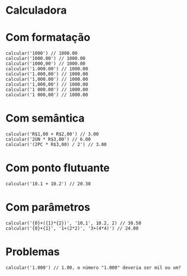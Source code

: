 # Calculadora 
# Com formatação
```
calcular('1000') // 1000.00
calcular('1000.00') // 1000.00
calcular('1000,00') // 1000.00
calcular('1.000.00') // 1000.00
calcular('1.000,00') // 1000.00
calcular('1,000.00') // 1000.00
calcular('1,000,00') // 1000.00
calcular('1 000.00') // 1000.00
calcular('1 000,00') // 1000.00
```
# Com semântica
```
calcular('R$1,00 + R$2,00') // 3.00
calcular('2UN * R$3,00') // 6.00
calcular('(2PC * R$3,00) / 2') // 3.00
```
# Com ponto flutuante
```
calcular('10.1 + 10.2') // 20.30
```
# Com parâmetros
```
calcular('{0}+({1}*{2})', '10,1', 10.2, 2) // 30.50
calcular('{0}+{1}', '1+(2*2)', '3+(4*4)') // 24.00
```
# Problemas
```
calcular('1.000') // 1.00, o número "1.000" deveria ser mil ou um?
```
